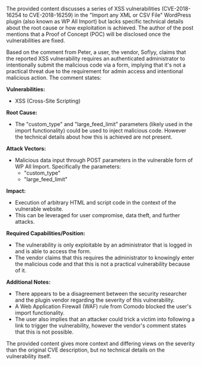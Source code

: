 The provided content discusses a series of XSS vulnerabilities (CVE-2018-16254 to CVE-2018-16259) in the "Import any XML or CSV File" WordPress plugin (also known as WP All Import) but lacks specific technical details about the root cause or how exploitation is achieved. The author of the post mentions that a Proof of Concept (POC) will be disclosed once the vulnerabilities are fixed.

Based on the comment from Peter, a user, the vendor, Soflyy, claims that the reported XSS vulnerability requires an authenticated administrator to intentionally submit the malicious code via a form, implying that it's not a practical threat due to the requirement for admin access and intentional malicious action. The comment states:

**Vulnerabilities:**
- XSS (Cross-Site Scripting)

**Root Cause:**
- The "custom_type" and "large_feed_limit" parameters (likely used in the import functionality) could be used to inject malicious code. However the technical details about how this is achieved are not present.

**Attack Vectors:**
- Malicious data input through POST parameters in the vulnerable form of WP All Import. Specifically the parameters:
    - "custom_type"
    - "large_feed_limit"

**Impact:**
- Execution of arbitrary HTML and script code in the context of the vulnerable website.
- This can be leveraged for user compromise, data theft, and further attacks.

**Required Capabilities/Position:**
- The vulnerability is only exploitable by an administrator that is logged in and is able to access the form.
- The vendor claims that this requires the administrator to knowingly enter the malicious code and that this is not a practical vulnerability because of it.

**Additional Notes:**
- There appears to be a disagreement between the security researcher and the plugin vendor regarding the severity of this vulnerability.
- A Web Application Firewall (WAF) rule from Comodo blocked the user's import functionality.
- The user also implies that an attacker could trick a victim into following a link to trigger the vulnerability, however the vendor's comment states that this is not possible.

The provided content gives more context and differing views on the severity than the original CVE description, but no technical details on the vulnerability itself.